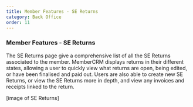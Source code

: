 ```yaml
---
title: Member Features - SE Returns
category: Back Office
order: 11
---
```


### Member Features - SE Returns

The SE Returns page give a comprehensive list of all the SE Returns associated to the member. MemberCRM displays returns in their different states, allowing a user to quickly view what returns are open, being edited, or have been finalised and paid out. Users are also able to create new SE Returns, or view the SE Returns more in depth, and view any invoices and receipts linked to the return.

[image of SE Returns]
